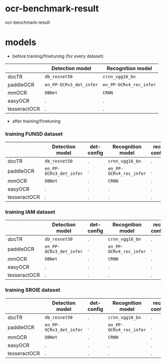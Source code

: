 # ocr-benchmark-result
ocr-benchmark-result
# models
- before training/finetuning (for every dataset)

| | Detection model | Recognition model |
| --- | --- | --- |
| docTR | `db_resnet50` | `crnn_vgg16_bn` |
| paddleOCR | `en_PP-OCRv3_det_infer` | `en_PP-OCRv4_rec_infer` |
| mmOCR | `DBNet` | `CRNN` |
| easyOCR | . | . |
| tesseractOCR | . | . |
- after training/finetuning

### training FUNSD dataset
| | Detection model | det-config | Recognition model | rec-config |
| --- | --- | --- | --- | --- |
| docTR | `db_resnet50` | . | `crnn_vgg16_bn` | . |
| paddleOCR | `en_PP-OCRv3_det_infer` | . | `en_PP-OCRv4_rec_infer` | . |
| mmOCR | `DBNet` | . | `CRNN` | . |
| easyOCR | . | . | . | . |
| tesseractOCR | . | . | . | . |

### training IAM dataset
| | Detection model | det-config | Recognition model | rec-config |
| --- | --- | --- | --- | --- |
| docTR | `db_resnet50` | . | `crnn_vgg16_bn` | . |
| paddleOCR | `en_PP-OCRv3_det_infer` | . | `en_PP-OCRv4_rec_infer` | . |
| mmOCR | `DBNet` | . | `CRNN` | . |
| easyOCR | . | . | . | . |
| tesseractOCR | . | . | . | . |

### training SROIE dataset
| | Detection model | det-config | Recognition model | rec-config |
| --- | --- | --- | --- | --- |
| docTR | `db_resnet50` | . | `crnn_vgg16_bn` | . |
| paddleOCR | `en_PP-OCRv3_det_infer` | . | `en_PP-OCRv4_rec_infer` | . |
| mmOCR | `DBNet` | . | `CRNN` | . |
| easyOCR | . | . | . | . |
| tesseractOCR | . | . | . | . |